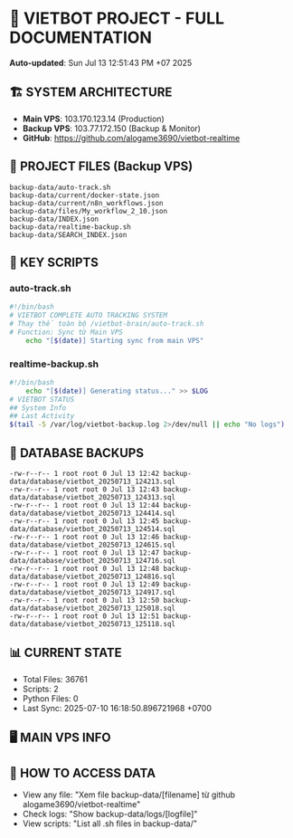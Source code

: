 # 🤖 VIETBOT PROJECT - FULL DOCUMENTATION
**Auto-updated**: Sun Jul 13 12:51:43 PM +07 2025

## 🏗️ SYSTEM ARCHITECTURE
- **Main VPS**: 103.170.123.14 (Production)
- **Backup VPS**: 103.77.172.150 (Backup & Monitor)
- **GitHub**: https://github.com/alogame3690/vietbot-realtime

## 📁 PROJECT FILES (Backup VPS)
```
backup-data/auto-track.sh
backup-data/current/docker-state.json
backup-data/current/n8n_workflows.json
backup-data/files/My_workflow_2_10.json
backup-data/INDEX.json
backup-data/realtime-backup.sh
backup-data/SEARCH_INDEX.json
```

## 🔧 KEY SCRIPTS
### auto-track.sh
```bash
#!/bin/bash
# VIETBOT COMPLETE AUTO TRACKING SYSTEM
# Thay thế toàn bộ /vietbot-brain/auto-track.sh
# Function: Sync từ Main VPS
    echo "[$(date)] Starting sync from main VPS"
```
### realtime-backup.sh
```bash
#!/bin/bash
    echo "[$(date)] Generating status..." >> $LOG
# VIETBOT STATUS
## System Info
## Last Activity
$(tail -5 /var/log/vietbot-backup.log 2>/dev/null || echo "No logs")
```

## 💾 DATABASE BACKUPS
```
-rw-r--r-- 1 root root 0 Jul 13 12:42 backup-data/database/vietbot_20250713_124213.sql
-rw-r--r-- 1 root root 0 Jul 13 12:43 backup-data/database/vietbot_20250713_124313.sql
-rw-r--r-- 1 root root 0 Jul 13 12:44 backup-data/database/vietbot_20250713_124414.sql
-rw-r--r-- 1 root root 0 Jul 13 12:45 backup-data/database/vietbot_20250713_124514.sql
-rw-r--r-- 1 root root 0 Jul 13 12:46 backup-data/database/vietbot_20250713_124615.sql
-rw-r--r-- 1 root root 0 Jul 13 12:47 backup-data/database/vietbot_20250713_124716.sql
-rw-r--r-- 1 root root 0 Jul 13 12:48 backup-data/database/vietbot_20250713_124816.sql
-rw-r--r-- 1 root root 0 Jul 13 12:49 backup-data/database/vietbot_20250713_124917.sql
-rw-r--r-- 1 root root 0 Jul 13 12:50 backup-data/database/vietbot_20250713_125018.sql
-rw-r--r-- 1 root root 0 Jul 13 12:51 backup-data/database/vietbot_20250713_125118.sql
```

## 📊 CURRENT STATE
- Total Files: 36761
- Scripts: 2
- Python Files: 0
- Last Sync: 2025-07-10 16:18:50.896721968 +0700

## 🖥️ MAIN VPS INFO


## 🚨 HOW TO ACCESS DATA
- View any file: "Xem file backup-data/[filename] từ github alogame3690/vietbot-realtime"
- Check logs: "Show backup-data/logs/[logfile]"
- View scripts: "List all .sh files in backup-data/"
